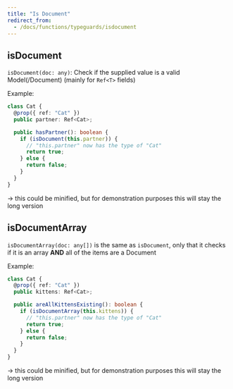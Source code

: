 ```yaml
---
title: "Is Document"
redirect_from:
  - /docs/functions/typeguards/isdocument
---
```


## isDocument

`isDocument(doc: any)`: Check if the supplied value is a valid Model(/Document) (mainly for `Ref<T>` fields)

Example:

```ts
class Cat {
  @prop({ ref: "Cat" })
  public partner: Ref<Cat>;

  public hasPartner(): boolean {
    if (isDocument(this.partner)) {
      // "this.partner" now has the type of "Cat"
      return true;
    } else {
      return false;
    }
  }
}
```

-> this could be minified, but for demonstration purposes this will stay the long version

## isDocumentArray

`isDocumentArray(doc: any[])` is the same as `isDocument`, only that it checks if it is an array **AND** all of the items are a Document

Example:

```ts
class Cat {
  @prop({ ref: "Cat" })
  public kittens: Ref<Cat>;

  public areAllKittensExisting(): boolean {
    if (isDocumentArray(this.kittens)) {
      // "this.partner" now has the type of "Cat"
      return true;
    } else {
      return false;
    }
  }
}
```

-> this could be minified, but for demonstration purposes this will stay the long version
